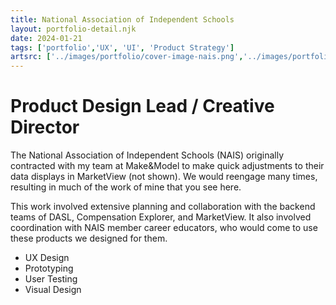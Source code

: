 ```yaml
---
title: National Association of Independent Schools
layout: portfolio-detail.njk
date: 2024-01-21
tags: ['portfolio','UX', 'UI', 'Product Strategy']
artsrc: ['../images/portfolio/cover-image-nais.png','../images/portfolio/NAIS-dasl.png', '../images/portfolio/NAIS-Display-Preferences.png', '../images/portfolio/NAIS-Upload-notice.png', '../images/portfolio/NAIS-processing-upload.png']
---
```


# Product Design Lead / Creative Director

The National Association of Independent Schools (NAIS) originally contracted with my team at Make&Model to make quick adjustments to their data displays in MarketView (not shown). We would reengage many times, resulting in much of the work of mine that you see here.

This work involved extensive planning and collaboration with the backend teams of DASL, Compensation Explorer, and MarketView. It also involved coordination with NAIS member career educators, who would come to use these products we designed for them.

<ul class="labor">
 <li>UX Design</li>
 <li>Prototyping</li>
 <li>User Testing</li>
 <li>Visual Design</li>
</ul>
